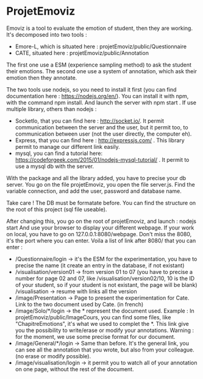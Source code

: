 # ProjetEmoviz

Emoviz is a tool to evaluate the emotion of student, then they are working.
It's decomposed into two tools : 
 - Emore-L, which is situated here : projetEmoviz/public/Questionnaire 
 - CATE, situated here : projetEmoviz/public/Annotation
  
The first one use a ESM (experience sampling method) to ask the student their emotions.
The second one use a system of annotation, which ask their emotion then they annotate.

The two tools use nodejs, so you need to install it first (you can find documentation here : https://nodejs.org/en/). You can install it with npm, with the command npm install. And launch the server with npm start .
If use multiple library, others than nodejs : 
 - SocketIo, that you can find here : http://socket.io/. It permit communication between the server and the user, but it permit too, to communication between user (not the user directly, the computer eh).
 - Express, that you can find here : http://expressjs.com/ . This library permit to manage our different link easily.
 - mysql, you can find a tutorial here: https://codeforgeek.com/2015/01/nodejs-mysql-tutorial/ . It permit to use a mysql db with the server.

With the package and all the library added, you have to precise your db server. You go on the file projetEmoviz, you open the file server.js. Find the variable connection, and add the user, password and database name.

Take care ! The DB must be formatate before. You can find the structure on the root of this project (sql file useable).

After changing this, you go on the root of projetEmoviz, and launch : nodejs start
And use your browser to display your different webpage. If your work on local, you have to go on 127.0.0.1:8080/webpage.
Don't miss the 8080, it's the port where you can enter.
Voila a list of link after 8080/ that you can enter :
 - /Questionnaire/login -> it's the ESM for the experimentation, you have to precise the name (it create an entry in the database, if not existant)
 - /visualisation/version01 -> from version 01 to 07 (you have to precise a number for page 02 and 07, like /visualisation/version02/10, 10 is the ID of your student, so if your student is not existant, the page will be blank)
  /visualisation -> resume with links all the version
 - /image/Presentation -> Page to present the experimentation for Cate. Link to the two document used by Cate. (in french)
 - /image/Solo/*/login -> the * represent the document used. Example : In projetEmoviz/public/ImageCours, you can find some files, like "ChapitreEmotions", it's what we used to complet the *. This link give you the possibility to write/erase or modify your annotations.
  Warning : for the moment, we use some precise format for our document.
 - /image/General/*/login -> Same than before. It's the general link, you can see all the annotation that you wrote, but also from your colleague. (no erase or modify possible).
 - /image/visualisation/login -> it permit you to watch all of your annotation on one page, without the rest of the document.
  
